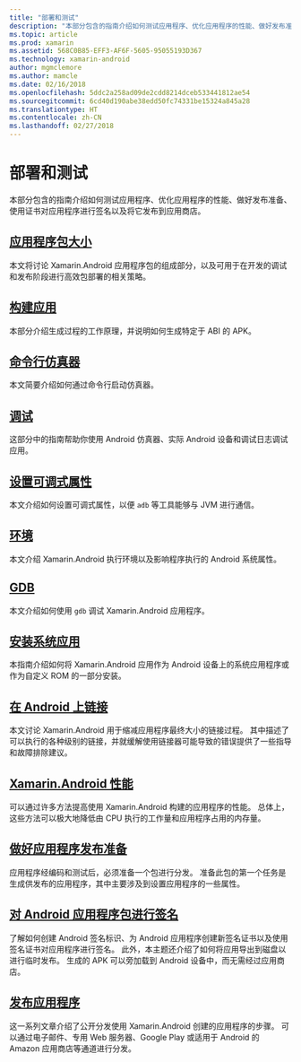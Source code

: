 ```yaml
---
title: "部署和测试"
description: "本部分包含的指南介绍如何测试应用程序、优化应用程序的性能、做好发布准备、使用证书对应用程序进行签名以及将它发布到应用商店"
ms.topic: article
ms.prod: xamarin
ms.assetid: 568C0B85-EFF3-AF6F-5605-95055193D367
ms.technology: xamarin-android
author: mgmclemore
ms.author: mamcle
ms.date: 02/16/2018
ms.openlocfilehash: 5ddc2a258ad09de2cdd8214dceb533441812ae54
ms.sourcegitcommit: 6cd40d190abe38edd50fc74331be15324a845a28
ms.translationtype: HT
ms.contentlocale: zh-CN
ms.lasthandoff: 02/27/2018
---
```

# <a name="deployment-and-testing"></a>部署和测试

本部分包含的指南介绍如何测试应用程序、优化应用程序的性能、做好发布准备、使用证书对应用程序进行签名以及将它发布到应用商店。


##  <a name="application-package-sizesapp-package-sizemd"></a>[应用程序包大小](app-package-size.md)

本文将讨论 Xamarin.Android 应用程序包的组成部分，以及可用于在开发的调试和发布阶段进行高效包部署的相关策略。

##  <a name="building-appsbuilding-appsindexmd"></a>[构建应用](building-apps/index.md)

本部分介绍生成过程的工作原理，并说明如何生成特定于 ABI 的 APK。

##  <a name="command-line-emulatorcommand-line-emulatormd"></a>[命令行仿真器](command-line-emulator.md)

本文简要介绍如何通过命令行启动仿真器。

## <a name="debuggingandroiddeploy-testdebuggingindexmd"></a>[调试](~/android/deploy-test/debugging/index.md)

这部分中的指南帮助你使用 Android 仿真器、实际 Android 设备和调试日志调试应用。

##  <a name="setting-the-debuggable-attributeandroiddeploy-testdebuggable-attributemd"></a>[设置可调式属性](~/android/deploy-test/debuggable-attribute.md)

本文介绍如何设置可调式属性，以便 `adb` 等工具能够与 JVM 进行通信。

##  <a name="environmentenvironmentmd"></a>[环境](environment.md)

本文介绍 Xamarin.Android 执行环境以及影响程序执行的 Android 系统属性。

##  <a name="gdbgdbmd"></a>[GDB](gdb.md)

本文介绍如何使用 `gdb` 调试 Xamarin.Android 应用程序。

##  <a name="installing-a-system-appinstall-system-appmd"></a>[安装系统应用](install-system-app.md)

本指南介绍如何将 Xamarin.Android 应用作为 Android 设备上的系统应用程序或作为自定义 ROM 的一部分安装。

##  <a name="linking-on-androidlinkermd"></a>[在 Android 上链接](linker.md)

本文讨论 Xamarin.Android 用于缩减应用程序最终大小的链接过程。 其中描述了可以执行的各种级别的链接，并就缓解使用链接器可能导致的错误提供了一些指导和故障排除建议。

## <a name="xamarinandroid-performanceandroiddeploy-testperformancemd"></a>[Xamarin.Android 性能](~/android/deploy-test/performance.md)

可以通过许多方法提高使用 Xamarin.Android 构建的应用程序的性能。 总体上，这些方法可以极大地降低由 CPU 执行的工作量和应用程序占用的内存量。

## <a name="preparing-an-application-for-releaseandroiddeploy-testrelease-prepindexmd"></a>[做好应用程序发布准备](~/android/deploy-test/release-prep/index.md)

应用程序经编码和测试后，必须准备一个包进行分发。 准备此包的第一个任务是生成供发布的应用程序，其中主要涉及到设置应用程序的一些属性。

## <a name="signing-the-android-application-packageandroiddeploy-testsigningindexmd"></a>[对 Android 应用程序包进行签名](~/android/deploy-test/signing/index.md)

了解如何创建 Android 签名标识、为 Android 应用程序创建新签名证书以及使用签名证书对应用程序进行签名。 此外，本主题还介绍了如何将应用导出到磁盘以进行临时发布。 生成的 APK 可以旁加载到 Android 设备中，而无需经过应用商店。

## <a name="publishing-an-applicationandroiddeploy-testpublishingindexmd"></a>[发布应用程序](~/android/deploy-test/publishing/index.md)

这一系列文章介绍了公开分发使用 Xamarin.Android 创建的应用程序的步骤。 可以通过电子邮件、专用 Web 服务器、Google Play 或适用于 Android 的 Amazon 应用商店等通道进行分发。

